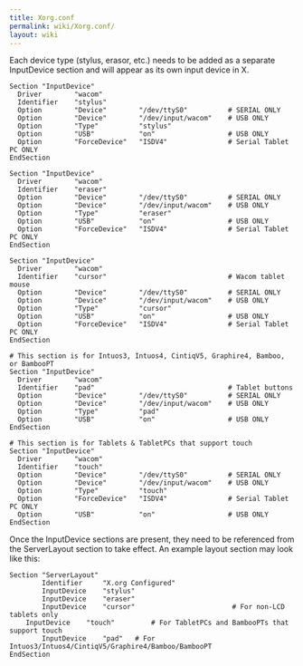 ```yaml
---
title: Xorg.conf
permalink: wiki/Xorg.conf/
layout: wiki
---
```


Each device type (stylus, erasor, etc.) needs to be added as a separate
InputDevice section and will appear as its own input device in X.

    Section "InputDevice"
      Driver        "wacom"
      Identifier    "stylus"
      Option        "Device"        "/dev/ttyS0"          # SERIAL ONLY
      Option        "Device"        "/dev/input/wacom"    # USB ONLY
      Option        "Type"          "stylus"
      Option        "USB"           "on"                  # USB ONLY
      Option        "ForceDevice"   "ISDV4"               # Serial Tablet PC ONLY
    EndSection

    Section "InputDevice"
      Driver        "wacom"
      Identifier    "eraser"
      Option        "Device"        "/dev/ttyS0"          # SERIAL ONLY
      Option        "Device"        "/dev/input/wacom"    # USB ONLY
      Option        "Type"          "eraser"
      Option        "USB"           "on"                  # USB ONLY
      Option        "ForceDevice"   "ISDV4"               # Serial Tablet PC ONLY
    EndSection

    Section "InputDevice"
      Driver        "wacom"
      Identifier    "cursor"                              # Wacom tablet mouse
      Option        "Device"        "/dev/ttyS0"          # SERIAL ONLY
      Option        "Device"        "/dev/input/wacom"    # USB ONLY
      Option        "Type"          "cursor"
      Option        "USB"           "on"                  # USB ONLY
      Option        "ForceDevice"   "ISDV4"               # Serial Tablet PC ONLY
    EndSection

    # This section is for Intuos3, Intuos4, CintiqV5, Graphire4, Bamboo, or BambooPT
    Section "InputDevice"
      Driver        "wacom"
      Identifier    "pad"                                 # Tablet buttons
      Option        "Device"        "/dev/ttyS0"          # SERIAL ONLY
      Option        "Device"        "/dev/input/wacom"    # USB ONLY
      Option        "Type"          "pad"
      Option        "USB"           "on"                  # USB ONLY
    EndSection

    # This section is for Tablets & TabletPCs that support touch
    Section "InputDevice"
      Driver        "wacom"
      Identifier    "touch"
      Option        "Device"        "/dev/ttyS0"          # SERIAL ONLY
      Option        "Device"        "/dev/input/wacom"    # USB ONLY
      Option        "Type"          "touch"
      Option        "ForceDevice"   "ISDV4"               # Serial Tablet PC ONLY
      Option        "USB"           "on"                  # USB ONLY
    EndSection

Once the InputDevice sections are present, they need to be referenced
from the ServerLayout section to take effect. An example layout section
may look like this:

    Section "ServerLayout"
            Identifier     "X.org Configured"
            InputDevice    "stylus"
            InputDevice    "eraser"
            InputDevice    "cursor"                        # For non-LCD tablets only
        InputDevice    "touch"         # For TabletPCs and BambooPTs that support touch
            InputDevice    "pad"   # For Intuos3/Intuos4/CintiqV5/Graphire4/Bamboo/BambooPT
    EndSection
